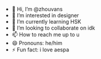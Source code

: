 - 👋 Hi, I’m @zhouvans
- 👀 I’m interested in designer
- 🌱 I’m currently learning HSK
- 💞️ I’m looking to collaborate on idk
- 📫 How to reach me up to u
- 😄 Pronouns: he/him
- ⚡ Fun fact: i love aespa

<!---
zhouvans/zhouvans is a ✨ special ✨ repository because its `README.md` (this file) appears on your GitHub profile.
You can click the Preview link to take a look at your changes.
--->
